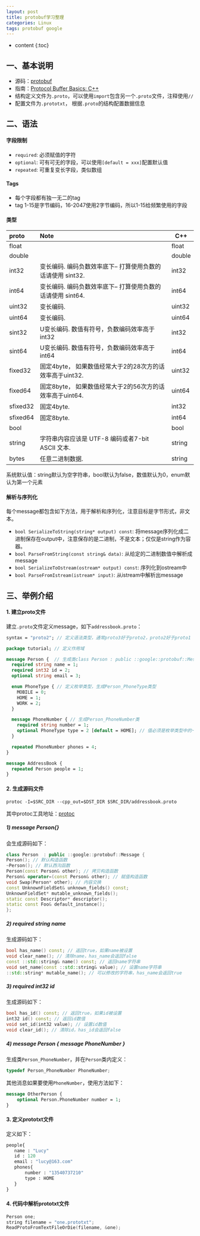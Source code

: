 ```yaml
---
layout: post
title: protobuf学习整理
categories: Linux
tags: protobuf google
---
```


* content
{:toc}
## 一、基本说明

* 源码：[protobuf](https://github.com/google/protobuf)
* 指南：[Protocol Buffer Basics: C++](https://developers.google.com/protocol-buffers/docs/cpptutorial)
* 结构定义文件为`.proto`，可以使用`import`包含另一个`.proto`文件，注释使用`//`
* 配置文件为`.prototxt`， 根据`.proto`的结构配置数据信息



## 二、语法

#### 字段限制

* `required`: 必须赋值的字符
* `optional`: 可有可无的字段，可以使用`[default = xxx]`配置默认值
* `repeated`: 可重复变长字段，类似数组

#### Tags

* 每个字段都有独一无二的tag
* tag 1-15是字节编码，16-2047使用2字节编码，所以1-15给频繁使用的字段

#### 类型

| proto    | Note                                                       | C++    |
| :------- | :--------------------------------------------------------- | ------ |
| float    |                                                            | float  |
| double   |                                                            | double |
| int32    | 变长编码. 编码负数效率底下– 打算使用负数的话请使用 sint32. | int32  |
| int64    | 变长编码. 编码负数效率底下– 打算使用负数的话请使用 sint64. | int64  |
| uint32   | 变长编码.                                                  | uint32 |
| uint64   | 变长编码.                                                  | uint64 |
| sint32   | U变长编码. 数值有符号，负数编码效率高于int32               | int32  |
| sint64   | U变长编码. 数值有符号，负数编码效率高于int64               | int64  |
| fixed32  | 固定4byte， 如果数值经常大于2的28次方的话效率高于uint32.   | uint32 |
| fixed64  | 固定8byte， 如果数值经常大于2的56次方的话效率高于uint64.   | uint64 |
| sfixed32 | 固定4byte.                                                 | int32  |
| sfixed64 | 固定8byte.                                                 | int64  |
| bool     |                                                            | bool   |
| string   | 字符串内容应该是 UTF-8 编码或者7-bit ASCII 文本.           | string |
| bytes    | 任意二进制数据.                                            | string |

系统默认值：string默认为空字符串，bool默认为false，数值默认为0，enum默认为第一个元素

#### 解析与序列化

每个message都包含如下方法，用于解析和序列化，注意目标是字节形式，非文本。

- `bool SerializeToString(string* output) const`: 将message序列化成二进制保存在output中，注意保存的是二进制，不是文本；仅仅是string作为容器。
- `bool ParseFromString(const string& data)`: 从给定的二进制数值中解析成message
- `bool SerializeToOstream(ostream* output) const`: 序列化到ostream中
- `bool ParseFromIstream(istream* input)`: 从istream中解析出message

## 三、举例介绍

#### 1. 建立proto文件

建立`.proto`文件定义message，如下`addressbook.proto`：

```protobuf
syntax = "proto2"; // 定义语法类型，通常proto3好于proto2，proto2好于proto1

package tutorial; // 定义作用域

message Person {  // 生成类class Person : public ::google::protobuf::Message 
  required string name = 1;
  required int32 id = 2;
  optional string email = 3;

  enum PhoneType { // 定义枚举类型，生成Person_PhoneType类型
    MOBILE = 0;
    HOME = 1;
    WORK = 2;
  }

  message PhoneNumber { // 生成Person_PhoneNumber类
    required string number = 1;
    optional PhoneType type = 2 [default = HOME]; // 值必须是枚举类型中的一个
  }

  repeated PhoneNumber phones = 4;
}

message AddressBook {
  repeated Person people = 1;
}
```

#### 2. 生成源码文件

`protoc -I=$SRC_DIR --cpp_out=$DST_DIR $SRC_DIR/addressbook.proto`

其中protoc工具地址：[protoc](https://github.com/google/protobuf/releases)

##### 1) message Person{}

会生成源码如下：

```c++
class Person  : public ::google::protobuf::Message {
Person(); // 默认构造函数
~Person(); // 默认西沟函数
Person(const Person& other); // 拷贝构造函数
Person& operator=(const Person& other); // 赋值构造函数
void Swap(Person* other); // 内容交换
const UnknownFieldSet& unknown_fields() const; 
UnknownFieldSet* mutable_unknown_fields(); 
static const Descriptor* descriptor();
static const Foo& default_instance();
};
```

##### 2) required string name

生成源码如下：

```c++
bool has_name() const; // 返回true，如果name被设置
void clear_name(); // 清除name，has_name会返回false
const ::std::string& name() const; // 返回name字符串
void set_name(const ::std::string& value); // 设置name字符串
::std::string* mutable_name(); // 可以修改的字符串，has_name会返回true
```

##### 3) required int32 id

生成源码如下：

```c++
bool has_id() const; // 返回true，如果id被设置
int32 id() const; // 返回id数值
void set_id(int32 value); // 设置id数值
void clear_id(); // 清除id，has_id会返回false
```

##### 4) message Person { message PhoneNumber }

生成类`Person_PhoneNumber`，并在`Person`类内定义：

```c++
typedef Person_PhoneNumber PhoneNumber;
```

其他消息如果要使用`PhoneNumber`，使用方法如下：

```protobuf
message OtherPerson {
    optional Person.PhoneNumber number = 1;
}
```

#### 3. 定义prototxt文件

定义如下：

```protobuf
people{
   name : "Lucy"
   id : 120
   email : "lucy@163.com"
   phones{
       number : "13540737210"
       type : HOME
   }
}
```

#### 4. 代码中解析prototxt文件

```c++
Person one;
string filename = "one.prototxt";
ReadProtoFromTextFileOrDie(filename, &one);
```

